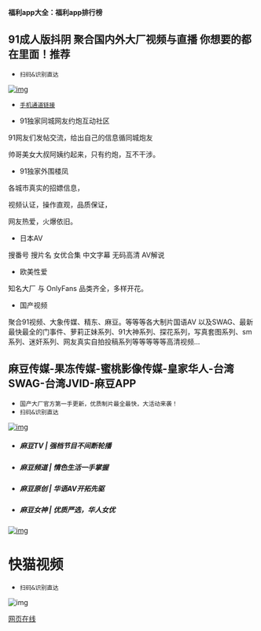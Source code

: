 **福利app大全：福利app排行榜**

## 91成人版抖阴 聚合国内外大厂视频与直播 你想要的都在里面！推荐

- `扫码&识别直达`

[![img](https://camo.githubusercontent.com/652ed4b05da76e7644ff9af7babe7c7728b6f0726a61d5a01ea08805c54703f1/68747470733a2f2f696d6736372e706978686f73742e746f2f696d616765732f37382f3236323331353632305f39312e6a7067)](https://camo.githubusercontent.com/652ed4b05da76e7644ff9af7babe7c7728b6f0726a61d5a01ea08805c54703f1/68747470733a2f2f696d6736372e706978686f73742e746f2f696d616765732f37382f3236323331353632305f39312e6a7067)

- [`手机通道链接`](http://dd.ma/HJ5sjshc)

- 91独家同城网友约炮互动社区

91网友们发帖交流，给出自己的信息循同城炮友

帅哥美女大叔阿姨约起来，只有约炮，互不干涉。

- 91独家外围楼凤

各城市真实的招嫖信息，

视频认证，操作直观，品质保证，

网友热爱，火爆依旧。

- 日本AV

搜番号 搜片名 女优合集 中文字幕 无码高清 AV解说

- 欧美性爱

知名大厂 与 OnlyFans 品类齐全，多样开花。

- 国产视频

聚合91视频、大象传媒、精东、麻豆。等等等各大制片国语AV
以及SWAG、最新最快最全的门事件、萝莉正妹系列、91大神系列、探花系列，写真套图系列、sm系列、迷奸系列、网友真实自拍投稿系列等等等等等高清视频...



## 麻豆传媒-果冻传媒-蜜桃影像传媒-皇家华人-台湾SWAG-台湾JVID-麻豆APP

- `国产大厂官方第一手更新，优质制片最全最快，大活动来袭！`
- `扫码&识别直达`

[![img](https://camo.githubusercontent.com/f466c200fc6caeaa5cf6e5ab7b071cbb06219e834d8c2930da68090eeaca5c68/68747470733a2f2f696d6736382e706978686f73742e746f2f696d616765732f31352f3236343337353731315f2e706e67)](https://camo.githubusercontent.com/f466c200fc6caeaa5cf6e5ab7b071cbb06219e834d8c2930da68090eeaca5c68/68747470733a2f2f696d6736382e706978686f73742e746f2f696d616765732f31352f3236343337353731315f2e706e67)



- ##### 麻豆TV | 强档节目不间断轮播

- ##### 麻豆频道 | 情色生活一手掌握

- ##### 麻豆原创 | 华语AV开拓先驱

- ##### 麻豆女神 | 优质严选，华人女优

[![img](https://camo.githubusercontent.com/7cc1314f9bc6152d359ade9b593017bb971e0163f00db3c6c0f32d16934554a2/68747470733a2f2f632e726164696b616c2e72752f6330352f323230322f62622f3861306131393133636265352e6a7067)](https://camo.githubusercontent.com/7cc1314f9bc6152d359ade9b593017bb971e0163f00db3c6c0f32d16934554a2/68747470733a2f2f632e726164696b616c2e72752f6330352f323230322f62622f3861306131393133636265352e6a7067)



# 快猫视频

- `扫码&识别直达`

![img](https://img69.pixhost.to/images/34/269647017_.jpg)

[网页在线](http://dd.ma/Ni8dIc6K)

